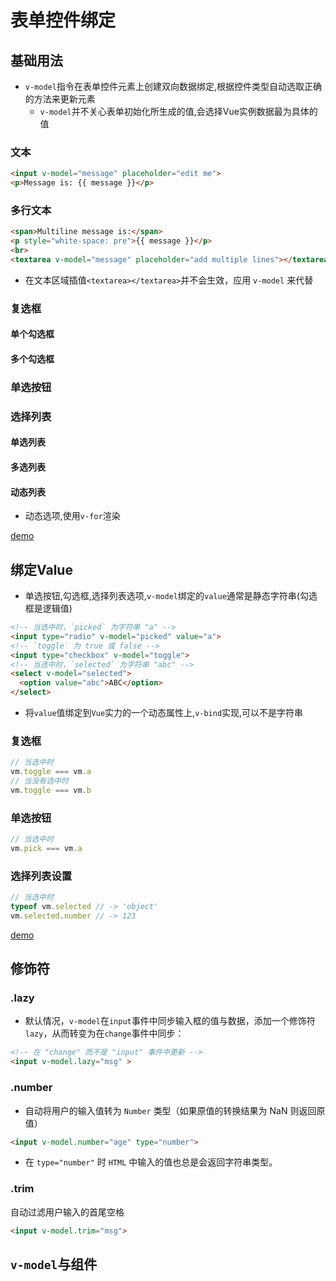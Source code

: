 # 表单控件绑定
## 基础用法
- `v-model`指令在表单控件元素上创建双向数据绑定,根据控件类型自动选取正确的方法来更新元素
    - `v-model`并不关心表单初始化所生成的值,会选择Vue实例数据最为具体的值

### 文本
```html
<input v-model="message" placeholder="edit me">
<p>Message is: {{ message }}</p>
```   

### 多行文本
```html
<span>Multiline message is:</span>
<p style="white-space: pre">{{ message }}</p>
<br>
<textarea v-model="message" placeholder="add multiple lines"></textarea>
```
- 在文本区域插值`<textarea></textarea>`并不会生效，应用 `v-model` 来代替 

### 复选框
#### 单个勾选框
#### 多个勾选框

### 单选按钮

### 选择列表
#### 单选列表
#### 多选列表
#### 动态列表
- 动态选项,使用`v-for`渲染

[demo](../表单控件绑定/basic.html)

## 绑定Value
- 单选按钮,勾选框,选择列表选项,`v-model`绑定的`value`通常是静态字符串(勾选框是逻辑值)
```html
<!-- 当选中时，`picked` 为字符串 "a" -->
<input type="radio" v-model="picked" value="a">
<!-- `toggle` 为 true 或 false -->
<input type="checkbox" v-model="toggle">
<!-- 当选中时，`selected` 为字符串 "abc" -->
<select v-model="selected">
  <option value="abc">ABC</option>
</select>
```
- 将`value`值绑定到`Vue`实力的一个动态属性上,`v-bind`实现,可以不是字符串

### 复选框
```javascript
// 当选中时
vm.toggle === vm.a
// 当没有选中时
vm.toggle === vm.b
```

### 单选按钮
```javascript
// 当选中时
vm.pick === vm.a
```

### 选择列表设置
```javascript
// 当选中时
typeof vm.selected // -> 'object'
vm.selected.number // -> 123
```

[demo](../表单控件绑定/advanced(v-bind).html)

## 修饰符
### .lazy
- 默认情况，`v-model`在`input`事件中同步输入框的值与数据，添加一个修饰符`lazy`，从而转变为在`change`事件中同步：
```html
<!-- 在 "change" 而不是 "input" 事件中更新 -->
<input v-model.lazy="msg" >
```

### .number
- 自动将用户的输入值转为 `Number` 类型（如果原值的转换结果为 NaN 则返回原值）
```html
<input v-model.number="age" type="number">
```
- 在 `type="number"` 时 `HTML` 中输入的值也总是会返回字符串类型。

### .trim
自动过滤用户输入的首尾空格
```html
<input v-model.trim="msg">
```

## `v-model`与组件